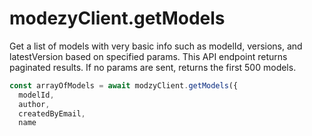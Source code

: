 # modezyClient.getModels

Get a list of models with very basic info such as modelId, versions, and latestVersion based on specified params. This API endpoint returns paginated results. If no params are sent, returns the first 500 models.

```javascript
const arrayOfModels = await modzyClient.getModels({
  modelId,
  author,
  createdByEmail,
  name